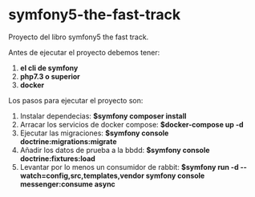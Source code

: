# symfony5-the-fast-track
Proyecto del libro symfony5 the fast track.

Antes de ejecutar el proyecto debemos tener:
1. **el cli de symfony**
2. **php7.3 o superior**
3. **docker**


Los pasos para ejecutar el proyecto son:

1. Instalar dependecias: **$symfony composer install**
2. Arracar los servicios de docker compose: **$docker-compose up -d**
3. Ejecutar las migraciones: **$symfony console doctrine:migrations:migrate**
4. Añadir los datos de prueba a la bbdd: **$symfony console doctrine:fixtures:load**
5. Levantar por lo menos un consumidor de rabbit: **$symfony run -d --watch=config,src,templates,vendor symfony console
messenger:consume async**
